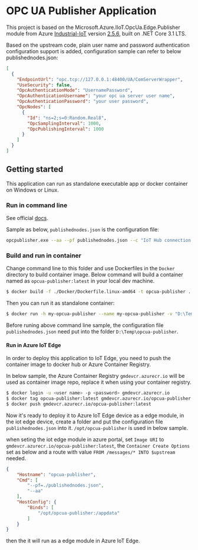 # OPC UA Publisher Application

This project is based on the Microsoft.Azure.IIoT.OpcUa.Edge.Publisher module from Azure [Industrial-IoT](https://github.com/Azure/Industrial-IoT/) version [2.5.6](https://github.com/Azure/Industrial-IoT/releases/tag/2.5.6), built on .NET Core 3.1 LTS.

Based on the upstream code, plain user name and password authentication configuration support is added, configuration sample can refer to below publishednodes.json: 
```json
[
  {
    "EndpointUrl": "opc.tcp://127.0.0.1:48400/UA/ComServerWrapper",
    "UseSecurity": false,
    "OpcAuthenticationMode": "UsernamePassword",
    "OpcAuthenticationUsername": "your opc ua server user name",
    "OpcAuthenticationPassword": "your user password",
    "OpcNodes": [
      {
        "Id": "ns=2;s=0:Random.Real8",
        "OpcSamplingInterval": 1000,
        "OpcPublishingInterval": 1000
      }
    ]
  }
]
```

## Getting started

This application can run as standalone executable app or docker container on Windows or Linux.

### Run in command line
See official [docs](https://github.com/Azure/Industrial-IoT/blob/main/docs/modules/publisher-commandline.md#opc-publisher-command-line-arguments-for-version-25-and-below).

Sample as below, `publishednodes.json` is the configuration file:  
```bash
opcpublisher.exe --aa --pf publishednodes.json --c "IoT Hub connection string"
```

### Build and run in container
Change command line to this folder and use Dockerfiles in the `Docker` directory to build container image. Below command will build a container named as `opcua-publisher:latest` in your local dev machine.
```bash
$ docker build -f ./Docker/Dockerfile.linux-amd64 -t opcua-publisher .
```

Then you can run it as standalone container:  
```bash
$ docker run -h my-opcua-publisher --name my-opcua-publisher -v "D:\Temp\opcua-publisher:/appdata"  opcua-publisher:latest --aa --pf /appdata/publishednodes.json --c "IoT Hub connection string"
```
Before runing above command line sample, the configuration file `publishednodes.json` need put into the folder `D:\Temp\opcua-publisher`.

#### Run in Azure IoT Edge
In order to deploy this application to IoT Edge, you need to push the container image to docker hub or Azure Container Registry.

In below sample, the Azure Container Registry `gmdevcr.azurecr.io` will be used as container image repo, replace it when using your container registry.

```bash
$ docker login -u <user name> -p <password> gmdevcr.azurecr.io
$ docker tag opcua-publisher:latest gmdevcr.azurecr.io/opcua-publisher:latest
$ docker push gmdevcr.azurecr.io/opcua-publisher:latest
```

Now it's ready to deploy it to Azure IoT Edge device as a edge module, in the iot edge device, create a folder and put the configuration file `publishednodes.json` into it. `/opt/opcua-publisher` is used in below sample. 

when seting the iot edge module in azure portal, set `Image URI` to `gmdevcr.azurecr.io/opcua-publisher:latest`, the `Container Create Options` set as below and a route with value `FROM /messages/* INTO $upstream` needed.
```json
{
    "Hostname": "opcua-publisher",
    "Cmd": [
        "--pf=./publishednodes.json",
        "--aa"
    ],
    "HostConfig": {
        "Binds": [
            "/opt/opcua-publisher:/appdata"
        ]
    }
}
```

then the it will run as a edge module in Azure IoT Edge.


